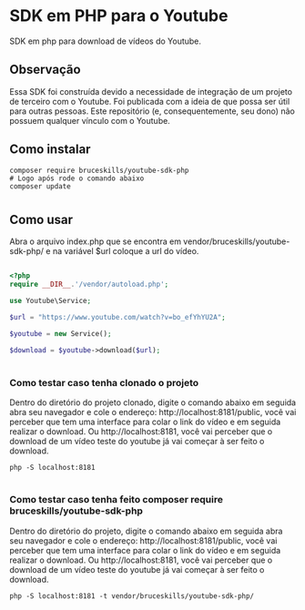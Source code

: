 # SDK em PHP para o Youtube
SDK em php para download de vídeos do Youtube.



## Observação

Essa SDK foi construída devido a necessidade de integração de um projeto de terceiro com o Youtube. Foi publicada com a ideia de que possa ser útil para outras pessoas. Este repositório (e, consequentemente, seu dono) não possuem qualquer vínculo com o Youtube.


## Como instalar
```
composer require bruceskills/youtube-sdk-php
# Logo após rode o comando abaixo
composer update
```
#
## Como usar
Abra o arquivo index.php que se encontra em vendor/bruceskills/youtube-sdk-php/ e na variável $url coloque a url do vídeo.
```php

<?php
require __DIR__.'/vendor/autoload.php';

use Youtube\Service;

$url = "https://www.youtube.com/watch?v=bo_efYhYU2A";

$youtube = new Service();

$download = $youtube->download($url);

```
#
### Como testar caso tenha clonado o projeto

Dentro do diretório do projeto clonado, digite o comando abaixo em seguida abra seu navegador e cole o endereço: http://localhost:8181/public, você vai perceber que tem uma interface para colar o link do vídeo e em seguida realizar o download. Ou http://localhost:8181, você vai perceber que o download de um vídeo teste do youtube já vai começar à ser feito o download.
```
php -S localhost:8181
```
#
### Como testar caso tenha feito composer require bruceskills/youtube-sdk-php

Dentro do diretório do projeto, digite o comando abaixo em seguida abra seu navegador e cole o endereço: http://localhost:8181/public, você vai perceber que tem uma interface para colar o link do vídeo e em seguida realizar o download. Ou http://localhost:8181, você vai perceber que o download de um vídeo teste do youtube já vai começar à ser feito o download.
```
php -S localhost:8181 -t vendor/bruceskills/youtube-sdk-php/
```
